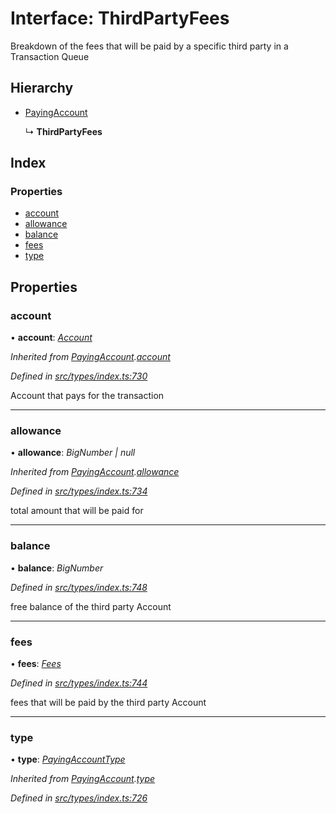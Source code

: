# Interface: ThirdPartyFees

Breakdown of the fees that will be paid by a specific third party in a Transaction Queue

## Hierarchy

* [PayingAccount](payingaccount.md)

  ↳ **ThirdPartyFees**

## Index

### Properties

* [account](thirdpartyfees.md#account)
* [allowance](thirdpartyfees.md#allowance)
* [balance](thirdpartyfees.md#balance)
* [fees](thirdpartyfees.md#fees)
* [type](thirdpartyfees.md#type)

## Properties

###  account

• **account**: *[Account](../classes/account.md)*

*Inherited from [PayingAccount](payingaccount.md).[account](payingaccount.md#account)*

*Defined in [src/types/index.ts:730](https://github.com/PolymathNetwork/polymesh-sdk/blob/31a16a34/src/types/index.ts#L730)*

Account that pays for the transaction

___

###  allowance

• **allowance**: *BigNumber | null*

*Inherited from [PayingAccount](payingaccount.md).[allowance](payingaccount.md#allowance)*

*Defined in [src/types/index.ts:734](https://github.com/PolymathNetwork/polymesh-sdk/blob/31a16a34/src/types/index.ts#L734)*

total amount that will be paid for

___

###  balance

• **balance**: *BigNumber*

*Defined in [src/types/index.ts:748](https://github.com/PolymathNetwork/polymesh-sdk/blob/31a16a34/src/types/index.ts#L748)*

free balance of the third party Account

___

###  fees

• **fees**: *[Fees](fees.md)*

*Defined in [src/types/index.ts:744](https://github.com/PolymathNetwork/polymesh-sdk/blob/31a16a34/src/types/index.ts#L744)*

fees that will be paid by the third party Account

___

###  type

• **type**: *[PayingAccountType](../enums/payingaccounttype.md)*

*Inherited from [PayingAccount](payingaccount.md).[type](payingaccount.md#type)*

*Defined in [src/types/index.ts:726](https://github.com/PolymathNetwork/polymesh-sdk/blob/31a16a34/src/types/index.ts#L726)*
